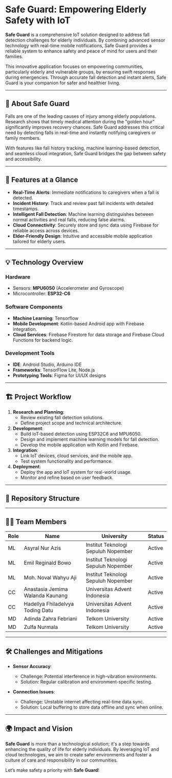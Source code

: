 # Safe Guard: Empowering Elderly Safety with IoT

**Safe Guard** is a comprehensive IoT solution designed to address fall detection challenges for elderly individuals. By combining advanced sensor technology with real-time mobile notifications, Safe Guard provides a reliable system to enhance safety and peace of mind for users and their families.

This innovative application focuses on empowering communities, particularly elderly and vulnerable groups, by ensuring swift responses during emergencies. Through accurate fall detection and instant alerts, Safe Guard is your companion for safer and healthier living.

---

## 🌟 **About Safe Guard**

Falls are one of the leading causes of injury among elderly populations. Research shows that timely medical attention during the "golden hour" significantly improves recovery chances. Safe Guard addresses this critical need by detecting falls in real-time and instantly notifying caregivers or family members.

With features like fall history tracking, machine learning-based detection, and seamless cloud integration, Safe Guard bridges the gap between safety and accessibility.

---

## 🔑 **Features at a Glance**

- **Real-Time Alerts**: Immediate notifications to caregivers when a fall is detected.
- **Incident History**: Track and review past fall incidents with detailed timestamps.
- **Intelligent Fall Detection**: Machine learning distinguishes between normal activities and real falls, reducing false alarms.
- **Cloud Connectivity**: Securely store and sync data using Firebase for reliable access across devices.
- **Elder-Friendly Design**: Intuitive and accessible mobile application tailored for elderly users.

---

## 💡 **Technology Overview**

### **Hardware**
- Sensors: **MPU6050** (Accelerometer and Gyroscope)
- Microcontroller: **ESP32-C6**

### **Software Components**
- **Machine Learning**: Tensorflow
- **Mobile Development**: Kotlin-based Android app with Firebase integration.
- **Cloud Services**: Firebase Firestore for data storage and Firebase Cloud Functions for backend logic.

### **Development Tools**
- **IDE**: Android Studio, Arduino IDE
- **Frameworks**: TensorFlow Lite, Node.js
- **Prototyping Tools**: Figma for UI/UX designs

---

## 🏗️ **Project Workflow**

1. **Research and Planning**:
   - Review existing fall detection solutions.
   - Define project scope and technical architecture.
2. **Development**:
   - Build IoT-based detection using ESP32C6 and MPU6050.
   - Design and implement machine learning models for fall detection.
   - Develop the mobile application with Kotlin and Firebase.
3. **Integration**:
   - Link IoT devices, cloud services, and the mobile app.
   - Test system functionality and performance.
4. **Deployment**:
   - Deploy the app and IoT system for real-world usage.
   - Monitor and refine based on user feedback.

---

## 📂 **Repository Structure**


---

## 👩‍💻 **Team Members**

| Role  | Name                           | University                       | Status  |
|-------|--------------------------------|----------------------------------|---------|
| ML    | Asyral Nur Azis                | Institut Teknologi Sepuluh Nopember | Active  |
| ML    | Emil Reginald Bowo             | Institut Teknologi Sepuluh Nopember | Active  |
| ML    | Moh. Noval Wahyu Aji           | Institut Teknologi Sepuluh Nopember | Active  |
| CC    | Anastasia Jemima Walanda Kaunang | Universitas Advent Indonesia    | Active  |
| CC    | Hadellya Fhiladelvya Toding Datu | Universitas Advent Indonesia    | Active  |
| MD    | Adinda Zahra Febriani          | Telkom University                | Active  |
| MD    | Zulfa Nurmala                  | Telkom University                | Active  |

---

## 🛠️ **Challenges and Mitigations**

- **Sensor Accuracy**:
  - Challenge: Potential interference in high-vibration environments.
  - Solution: Regular calibration and environment-specific testing.

- **Connection Issues**:
  - Challenge: Unstable internet affecting real-time data sync.
  - Solution: Local buffering to store data offline and sync when online.

---

## 🌍 **Impact and Vision**

**Safe Guard** is more than a technological solution; it's a step towards enhancing the quality of life for elderly individuals. By leveraging IoT and cloud technologies, we aim to create safer environments and foster a culture of care and responsibility in our communities.


Let’s make safety a priority with **Safe Guard**!
